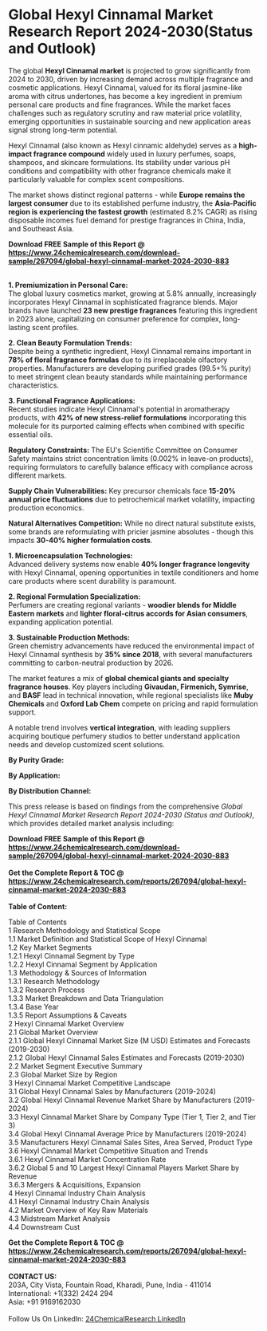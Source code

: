 <h1>Global Hexyl Cinnamal Market Research Report 2024-2030(Status and Outlook)</h1><p>The global <strong>Hexyl Cinnamal market</strong> is projected to grow significantly from 2024 to 2030, driven by increasing demand across multiple fragrance and cosmetic applications. Hexyl Cinnamal, valued for its floral jasmine-like aroma with citrus undertones, has become a key ingredient in premium personal care products and fine fragrances. While the market faces challenges such as regulatory scrutiny and raw material price volatility, emerging opportunities in sustainable sourcing and new application areas signal strong long-term potential.</p><p>Hexyl Cinnamal (also known as Hexyl cinnamic aldehyde) serves as a <strong>high-impact fragrance compound</strong> widely used in luxury perfumes, soaps, shampoos, and skincare formulations. Its stability under various pH conditions and compatibility with other fragrance chemicals make it particularly valuable for complex scent compositions.</p><p>The market shows distinct regional patterns - while <strong>Europe remains the largest consumer</strong> due to its established perfume industry, the <strong>Asia-Pacific region is experiencing the fastest growth</strong> (estimated 8.2% CAGR) as rising disposable incomes fuel demand for prestige fragrances in China, India, and Southeast Asia.</p><div><b>Download FREE Sample of this Report @ 
            <a href="https://www.24chemicalresearch.com/download-sample/267094/global-hexyl-cinnamal-market-2024-2030-883">
            https://www.24chemicalresearch.com/download-sample/267094/global-hexyl-cinnamal-market-2024-2030-883</a></b></div><br><p><strong>1. Premiumization in Personal Care:</strong><br>
The global luxury cosmetics market, growing at 5.8% annually, increasingly incorporates Hexyl Cinnamal in sophisticated fragrance blends. Major brands have launched <strong>23 new prestige fragrances</strong> featuring this ingredient in 2023 alone, capitalizing on consumer preference for complex, long-lasting scent profiles.</p><p><strong>2. Clean Beauty Formulation Trends:</strong><br>
Despite being a synthetic ingredient, Hexyl Cinnamal remains important in <strong>78% of floral fragrance formulas</strong> due to its irreplaceable olfactory properties. Manufacturers are developing purified grades (99.5+% purity) to meet stringent clean beauty standards while maintaining performance characteristics.</p><p><strong>3. Functional Fragrance Applications:</strong><br>
Recent studies indicate Hexyl Cinnamal's potential in aromatherapy products, with <strong>42% of new stress-relief formulations</strong> incorporating this molecule for its purported calming effects when combined with specific essential oils.</p><p><strong>Regulatory Constraints:</strong> The EU's Scientific Committee on Consumer Safety maintains strict concentration limits (0.002% in leave-on products), requiring formulators to carefully balance efficacy with compliance across different markets.</p><p><strong>Supply Chain Vulnerabilities:</strong> Key precursor chemicals face <strong>15-20% annual price fluctuations</strong> due to petrochemical market volatility, impacting production economics.</p><p><strong>Natural Alternatives Competition:</strong> While no direct natural substitute exists, some brands are reformulating with pricier jasmine absolutes - though this impacts <strong>30-40% higher formulation costs</strong>.</p><p><strong>1. Microencapsulation Technologies:</strong><br>
Advanced delivery systems now enable <strong>40% longer fragrance longevity</strong> with Hexyl Cinnamal, opening opportunities in textile conditioners and home care products where scent durability is paramount.</p><p><strong>2. Regional Formulation Specialization:</strong><br>
Perfumers are creating regional variants - <strong>woodier blends for Middle Eastern markets</strong> and <strong>lighter floral-citrus accords for Asian consumers</strong>, expanding application potential.</p><p><strong>3. Sustainable Production Methods:</strong><br>
Green chemistry advancements have reduced the environmental impact of Hexyl Cinnamal synthesis by <strong>35% since 2018</strong>, with several manufacturers committing to carbon-neutral production by 2026.</p><p>The market features a mix of <strong>global chemical giants and specialty fragrance houses</strong>. Key players including <strong>Givaudan, Firmenich, Symrise</strong>, and <strong>BASF</strong> lead in technical innovation, while regional specialists like <strong>Muby Chemicals</strong> and <strong>Oxford Lab Chem</strong> compete on pricing and rapid formulation support.</p><p>A notable trend involves <strong>vertical integration</strong>, with leading suppliers acquiring boutique perfumery studios to better understand application needs and develop customized scent solutions.</p><p><strong>By Purity Grade:</strong></p><p><strong>By Application:</strong></p><p><strong>By Distribution Channel:</strong></p><p>This press release is based on findings from the comprehensive <em>Global Hexyl Cinnamal Market Research Report 2024-2030 (Status and Outlook)</em>, which provides detailed market analysis including:</p><div><b>Download FREE Sample of this Report @ 
            <a href="https://www.24chemicalresearch.com/download-sample/267094/global-hexyl-cinnamal-market-2024-2030-883">
            https://www.24chemicalresearch.com/download-sample/267094/global-hexyl-cinnamal-market-2024-2030-883</a></b></div><br><div><b>Get the Complete Report & TOC @ 
            <a href="https://www.24chemicalresearch.com/reports/267094/global-hexyl-cinnamal-market-2024-2030-883">
            https://www.24chemicalresearch.com/reports/267094/global-hexyl-cinnamal-market-2024-2030-883</a></b></div><br>
            <b>Table of Content:</b><p>Table of Contents<br />
1 Research Methodology and Statistical Scope<br />
1.1 Market Definition and Statistical Scope of Hexyl Cinnamal<br />
1.2 Key Market Segments<br />
1.2.1 Hexyl Cinnamal Segment by Type<br />
1.2.2 Hexyl Cinnamal Segment by Application<br />
1.3 Methodology & Sources of Information<br />
1.3.1 Research Methodology<br />
1.3.2 Research Process<br />
1.3.3 Market Breakdown and Data Triangulation<br />
1.3.4 Base Year<br />
1.3.5 Report Assumptions & Caveats<br />
2 Hexyl Cinnamal Market Overview<br />
2.1 Global Market Overview<br />
2.1.1 Global Hexyl Cinnamal Market Size (M USD) Estimates and Forecasts (2019-2030)<br />
2.1.2 Global Hexyl Cinnamal Sales Estimates and Forecasts (2019-2030)<br />
2.2 Market Segment Executive Summary<br />
2.3 Global Market Size by Region<br />
3 Hexyl Cinnamal Market Competitive Landscape<br />
3.1 Global Hexyl Cinnamal Sales by Manufacturers (2019-2024)<br />
3.2 Global Hexyl Cinnamal Revenue Market Share by Manufacturers (2019-2024)<br />
3.3 Hexyl Cinnamal Market Share by Company Type (Tier 1, Tier 2, and Tier 3)<br />
3.4 Global Hexyl Cinnamal Average Price by Manufacturers (2019-2024)<br />
3.5 Manufacturers Hexyl Cinnamal Sales Sites, Area Served, Product Type<br />
3.6 Hexyl Cinnamal Market Competitive Situation and Trends<br />
3.6.1 Hexyl Cinnamal Market Concentration Rate<br />
3.6.2 Global 5 and 10 Largest Hexyl Cinnamal Players Market Share by Revenue<br />
3.6.3 Mergers & Acquisitions, Expansion<br />
4 Hexyl Cinnamal Industry Chain Analysis<br />
4.1 Hexyl Cinnamal Industry Chain Analysis<br />
4.2 Market Overview of Key Raw Materials<br />
4.3 Midstream Market Analysis<br />
4.4 Downstream Cust</p><div><b>Get the Complete Report & TOC @ 
            <a href="https://www.24chemicalresearch.com/reports/267094/global-hexyl-cinnamal-market-2024-2030-883">
            https://www.24chemicalresearch.com/reports/267094/global-hexyl-cinnamal-market-2024-2030-883</a></b></div><br><b>CONTACT US:</b><br>
            203A, City Vista, Fountain Road, Kharadi, Pune, India - 411014<br>
            International: +1(332) 2424 294<br>
            Asia: +91 9169162030 <br><br>
            Follow Us On LinkedIn: <a href="https://www.linkedin.com/company/24chemicalresearch/">24ChemicalResearch LinkedIn</a>